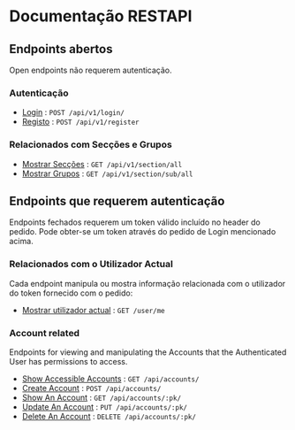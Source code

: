 # Documentação RESTAPI

## Endpoints abertos
Open endpoints não requerem autenticação.

### Autenticação
* [Login](auth/login.md) : `POST /api/v1/login/`
* [Registo](auth/register.md) : `POST /api/v1/register` 

### Relacionados com Secções e Grupos
* [Mostrar Secções](section.getAll.md) : `GET /api/v1/section/all`
* [Mostrar Grupos](subsection.getAll.md) : `GET /api/v1/section/sub/all`

## Endpoints que requerem autenticação
Endpoints fechados requerem um token válido incluído no header do pedido. Pode obter-se um token através do pedido de Login mencionado acima.

### Relacionados com o Utilizador Actual
Cada endpoint manipula ou mostra informação relacionada com o utilizador do token fornecido com o pedido:

* [Mostrar utilizador actual](user/get.md) : `GET /user/me`

### Account related
Endpoints for viewing and manipulating the Accounts that the Authenticated User
has permissions to access.

* [Show Accessible Accounts](accounts/get.md) : `GET /api/accounts/`
* [Create Account](accounts/post.md) : `POST /api/accounts/`
* [Show An Account](accounts/pk/get.md) : `GET /api/accounts/:pk/`
* [Update An Account](accounts/pk/put.md) : `PUT /api/accounts/:pk/`
* [Delete An Account](accounts/pk/delete.md) : `DELETE /api/accounts/:pk/`
